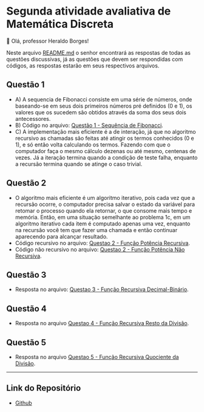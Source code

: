 # Segunda atividade avaliativa de Matemática Discreta

👋 Olá, professor Heraldo Borges!

Neste arquivo [README.md](README.md) o senhor encontrará as respostas de todas as questões discussivas,
já as questões que devem ser respondidas com códigos, as respostas estarão em seus respectivos arquivos.

## Questão 1
- A) A sequencia de Fibonacci consiste em uma série de números, onde baseando-se em seus dois primeiros números pré definidos (0 e 1), os valores que os sucedem são obtidos através da soma dos seus dois antecessores.
- B) Código no arquivo: [Questão 1 - Sequência de Fibonacci](Questao1SequenciaFibonacci.c).
- C) A implementação mais eficiente é a de interação, já que no algoritmo recursivo as chamadas são feitas até atingir os termos conhecidos (0 e 1), e só então volta calculando os termos. Fazendo com que o computador faça o mesmo cálculo dezenas ou até mesmo, centenas de vezes. Já a iteração termina quando a condição de teste falha, enquanto a recursão termina quando se atinge o caso trivial.

## Questão 2
- O algoritmo mais eficiente é um algoritmo iterativo, pois cada vez que a recursão ocorre, o computador precisa salvar o estado da variável para retomar o processo quando ela retornar, o que consome mais tempo e memória. Então, em uma situação semelhante ao problema 1c, em um algoritmo iterativo cada item é computado apenas uma vez, enquanto na recursão você tem que fazer uma chamada e então continuar aparecendo para alcançar
resultado.
- Código recursivo no arquivo: [Questao 2 - Função Potência Recursiva](Questao2FuncaoPotenciaRecursiva.c).
- Código não recursivo no arquivo: [Questao 2 - Função Potência Não Recursiva](Questao2FuncaoPotenciaNaoRecursiva.c).

## Questão 3
- Resposta no arquivo: [Questao 3 - Função Recursiva Decimal-Binário](Questao3FuncaoRecursivaDecimalBinario.c).

## Questão 4
- Resposta no arquivo [Questao 4 - Função Recursiva Resto da Divisão](Questao4FuncaoRecursivaRestoDivisao.cpp).

## Questão 5
- Resposta no arquivo [Questao 5 - Função Recursiva Quociente da Divisão](Questao5FuncaoRecursivaQuocienteDivisao.cpp).

-------------------------------------------------------------------------------------------------------------

## Link do Repositório
- [Github](https://github.com/Annardrgs/Discrete-Mathematics)
